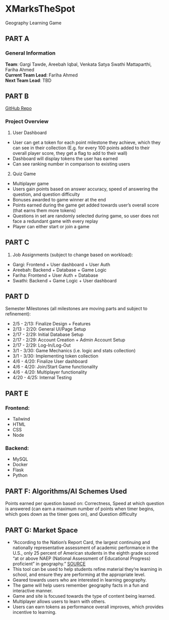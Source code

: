 # XMarksTheSpot
Geography Learning Game
## PART A
### General Information
**Team**: Gargi Tawde, Areebah Iqbal, Venkata Satya Swathi Mattaparthi, Fariha Ahmed\
**Current Team Lead**: Fariha Ahmed\
**Next Team Lead**: TBD
## PART B
[GitHub Repo](https://github.com/gstawde/XMarksTheSpot)
### Project Overview
1. User Dashboard
- User can get a token for each point milestone they achieve, which they can see in their collection (E.g. for every 100 points added to their overall player score, they get a flag to add to their wall)
- Dashboard will display tokens the user has earned
- Can see ranking number in comparison to existing users
2. Quiz Game
- Multiplayer game
- Users gain points based on answer accuracy, speed of answering the question, and question difficulty
- Bonuses awarded to game winner at the end
- Points earned during the game get added towards user’s overall score (that earns them more tokens)
- Questions in set are randomly selected during game, so user does not face a redundant game with every replay
- Player can either start or join a game
## PART C
1. Job Assignments (subject to change based on workload):
- Gargi: Frontend + User dashboard + User Auth
- Areebah: Backend + Database + Game Logic
- Fariha: Frontend + User Auth + Database
- Swathi: Backend + Game Logic + User dashboard
## PART D
Semester Milestones (all milestones are moving parts and subject to refinement):
- 2/5 - 2/13: Finalize Design + Features
- 2/13 - 2/20: General UI/Page Setup
- 2/17 - 2/29: Initial Database Setup
- 2/17 - 2/29: Account Creation + Admin Account Setup
- 2/17 - 2/29: Log-In/Log-Out
- 3/1 - 3/30: Game Mechanics (i.e. logic and stats collection)
- 3/1 - 3/30: Implementing token collection
- 4/6 - 4/20: Finalize User dashboard
- 4/6 - 4/20: Join/Start Game functionality
- 4/6 - 4/20: Multiplayer functionality
- 4/20 - 4/25: Internal Testing 
## PART E
### Frontend:
- Tailwind
- HTML
- CSS
- Node
### Backend:
- MySQL
- Docker
- Flask
- Python
## PART F: Algorithms/AI Schemes Used
Points earned per question based on: Correctness, Speed at which question is answered (can earn a maximum number of points when timer begins, which goes down as the timer goes on), and Question difficulty
## PART G: Market Space
- “According to the Nation’s Report Card, the largest continuing and nationally representative assessment of academic performance in the U.S., only 25 percent of American students in the eighth grade scored “at or above NAEP (National Assessment of Educational Progress) proficient” in geography.” [SOURCE](https://dailycollegian.com/2023/04/the-importance-of-geography-in-american-schools/#:~:text=According%20to%20the%20Nation%27s%20Report,Progress\)%20proficient”%20in%20geography.)
- This tool can be used to help students refine material they’re learning in school, and ensure they are performing at the appropriate level.
- Geared towards users who are interested in learning geography.
- The game will help users remember geography facts in a fun and interactive manner.
- Game and site is focused towards the type of content being learned.
- Multiplayer allows users to learn with others.
- Users can earn tokens as performance overall improves, which provides incentive to learning.

